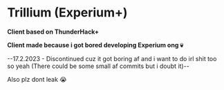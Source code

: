 # Trillium (Experium+)
**Client based on ThunderHack+**

**Client made because i got bored developing Experium ong :skull:**

--17.2.2023 - Discontinued cuz it got boring af and i want to do irl shit too so yeah (There could be some small af commits but i doubt it)--

Also plz dont leak :sob:

